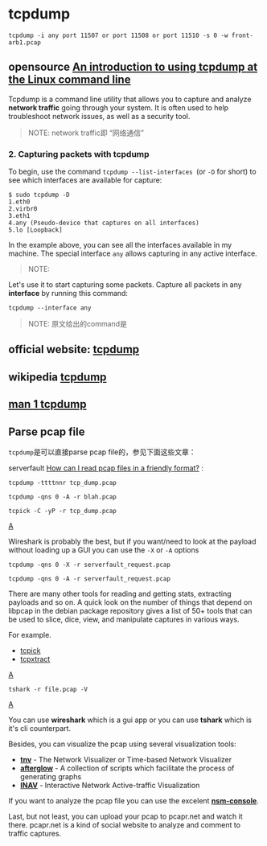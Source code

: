 # tcpdump



```shell
tcpdump -i any port 11507 or port 11508 or port 11510 -s 0 -w front-arb1.pcap
```

## opensource [An introduction to using tcpdump at the Linux command line](https://opensource.com/article/18/10/introduction-tcpdump)

Tcpdump is a command line utility that allows you to capture and analyze **network traffic** going through your system. It is often used to help troubleshoot network issues, as well as a security tool.

> NOTE: network traffic即 “网络通信”

### 2. Capturing packets with tcpdump

To begin, use the command `tcpdump --list-interfaces `(or `-D` for short) to see which interfaces are available for capture:

```shell
$ sudo tcpdump -D
1.eth0
2.virbr0
3.eth1
4.any (Pseudo-device that captures on all interfaces)
5.lo [Loopback]
```

In the example above, you can see all the interfaces available in my machine. The special interface `any` allows capturing in any active interface.

> NOTE: 

Let's use it to start capturing some packets. Capture all packets in any **interface** by running this command:

```shell
tcpdump --interface any
```

> NOTE: 原文给出的command是

## official website: [tcpdump](https://www.tcpdump.org/)



## wikipedia [tcpdump](https://en.wikipedia.org/wiki/Tcpdump)



## [man 1 tcpdump](https://www.tcpdump.org/manpages/tcpdump.1.html)







## Parse pcap file

`tcpdump`是可以直接parse pcap file的，参见下面这些文章：

serverfault [How can I read pcap files in a friendly format?](https://serverfault.com/questions/38626/how-can-i-read-pcap-files-in-a-friendly-format) :

```shell
tcpdump -ttttnnr tcp_dump.pcap
```



```shell
tcpdump -qns 0 -A -r blah.pcap
```



```shell
tcpick -C -yP -r tcp_dump.pcap
```



[A](https://serverfault.com/a/38632)

Wireshark is probably the best, but if you want/need to look at the payload without loading up a GUI you can use the `-X` or `-A` options

```shell
tcpdump -qns 0 -X -r serverfault_request.pcap
```



```shell
tcpdump -qns 0 -A -r serverfault_request.pcap
```

There are many other tools for reading and getting stats, extracting payloads and so on. A quick look on the number of things that depend on libpcap in the debian package repository gives a list of 50+ tools that can be used to slice, dice, view, and manipulate captures in various ways.

For example.

- [tcpick](http://tcpick.sourceforge.net/)
- [tcpxtract](http://tcpxtract.sourceforge.net/)



[A](https://serverfault.com/a/46625)

```shell
tshark -r file.pcap -V
```



[A](https://serverfault.com/a/38633)

You can use **wireshark** which is a gui app or you can use **tshark** which is it's cli counterpart.

Besides, you can visualize the pcap using several visualization tools:

- **[tnv](http://tnv.sourceforge.net/)** - The Network Visualizer or Time-based Network Visualizer
- **[afterglow](http://afterglow.sourceforge.net/)** - A collection of scripts which facilitate the process of generating graphs
- **[INAV](http://inav.scaparra.com/about/abstract/)** - Interactive Network Active-traffic Visualization

If you want to analyze the pcap file you can use the excelent **[nsm-console](http://writequit.org/projects/nsm-console/)**.

Last, but not least, you can upload your pcap to pcapr.net and watch it there. pcapr.net is a kind of social website to analyze and comment to traffic captures.





